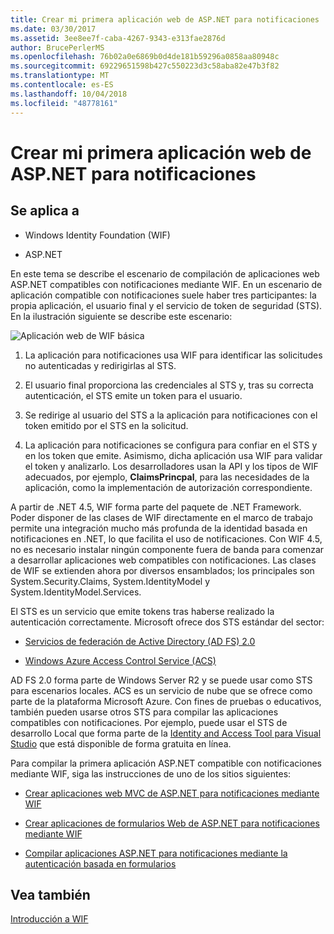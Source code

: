 ```yaml
---
title: Crear mi primera aplicación web de ASP.NET para notificaciones
ms.date: 03/30/2017
ms.assetid: 3ee8ee7f-caba-4267-9343-e313fae2876d
author: BrucePerlerMS
ms.openlocfilehash: 76b02a0e6869b0d4de181b59296a0858aa80948c
ms.sourcegitcommit: 69229651598b427c550223d3c58aba82e47b3f82
ms.translationtype: MT
ms.contentlocale: es-ES
ms.lasthandoff: 10/04/2018
ms.locfileid: "48778161"
---
```

# <a name="building-my-first-claims-aware-aspnet-web-application"></a>Crear mi primera aplicación web de ASP.NET para notificaciones
## <a name="applies-to"></a>Se aplica a  
  
-   Windows Identity Foundation (WIF)  
  
-   ASP.NET  
  
 En este tema se describe el escenario de compilación de aplicaciones web ASP.NET compatibles con notificaciones mediante WIF. En un escenario de aplicación compatible con notificaciones suele haber tres participantes: la propia aplicación, el usuario final y el servicio de token de seguridad (STS). En la ilustración siguiente se describe este escenario:  
  
 ![Aplicación web de WIF básica](../../../docs/framework/security/media/wifbasicwebapp.gif "WIFBasicWebApp")  
  
1.  La aplicación para notificaciones usa WIF para identificar las solicitudes no autenticadas y redirigirlas al STS.  
  
2.  El usuario final proporciona las credenciales al STS y, tras su correcta autenticación, el STS emite un token para el usuario.  
  
3.  Se redirige al usuario del STS a la aplicación para notificaciones con el token emitido por el STS en la solicitud.  
  
4.  La aplicación para notificaciones se configura para confiar en el STS y en los token que emite. Asimismo, dicha aplicación usa WIF para validar el token y analizarlo. Los desarrolladores usan la API y los tipos de WIF adecuados, por ejemplo, **ClaimsPrincpal**, para las necesidades de la aplicación, como la implementación de autorización correspondiente.  
  
 A partir de .NET 4.5, WIF forma parte del paquete de .NET Framework. Poder disponer de las clases de WIF directamente en el marco de trabajo permite una integración mucho más profunda de la identidad basada en notificaciones en .NET, lo que facilita el uso de notificaciones. Con WIF 4.5, no es necesario instalar ningún componente fuera de banda para comenzar a desarrollar aplicaciones web compatibles con notificaciones. Las clases de WIF se extienden ahora por diversos ensamblados; los principales son System.Security.Claims, System.IdentityModel y System.IdentityModel.Services.  
  
 El STS es un servicio que emite tokens tras haberse realizado la autenticación correctamente. Microsoft ofrece dos STS estándar del sector:  
  
-   [Servicios de federación de Active Directory (AD FS) 2.0](https://go.microsoft.com/fwlink/?LinkID=247516)
  
-   [Windows Azure Access Control Service (ACS)](https://go.microsoft.com/fwlink/?LinkID=247517)
  
 AD FS 2.0 forma parte de Windows Server R2 y se puede usar como STS para escenarios locales. ACS es un servicio de nube que se ofrece como parte de la plataforma Microsoft Azure. Con fines de pruebas o educativos, también pueden usarse otros STS para compilar las aplicaciones compatibles con notificaciones. Por ejemplo, puede usar el STS de desarrollo Local que forma parte de la [Identity and Access Tool para Visual Studio](https://go.microsoft.com/fwlink/?LinkID=245849) que está disponible de forma gratuita en línea.  
  
 Para compilar la primera aplicación ASP.NET compatible con notificaciones mediante WIF, siga las instrucciones de uno de los sitios siguientes:  
  
-   [Crear aplicaciones web MVC de ASP.NET para notificaciones mediante WIF](../../../docs/framework/security/how-to-build-claims-aware-aspnet-mvc-web-app-using-wif.md)  
  
-   [Crear aplicaciones de formularios Web de ASP.NET para notificaciones mediante WIF](../../../docs/framework/security/how-to-build-claims-aware-aspnet-web-forms-app-using-wif.md)  
  
-   [Compilar aplicaciones ASP.NET para notificaciones mediante la autenticación basada en formularios](../../../docs/framework/security/claims-aware-aspnet-app-forms-authentication.md)  
  
## <a name="see-also"></a>Vea también  
 [Introducción a WIF](../../../docs/framework/security/getting-started-with-wif.md)
